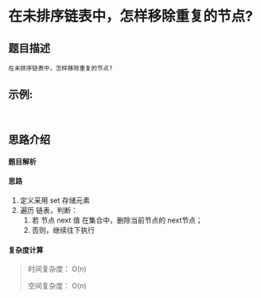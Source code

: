 # 在未排序链表中，怎样移除重复的节点?

## 题目描述

    在未排序链表中，怎样移除重复的节点?

## 示例:
```
    
```

## 思路介绍

#### 题目解析



#### 思路

1. 定义采用 set 存储元素
2. 遍历 链表，判断：
   1. 若 节点 next 值 在集合中，删除当前节点的 next节点；
   2. 否则，继续往下执行

#### 复杂度计算

> 时间复杂度： O(n)
> 
> 空间复杂度： O(n)


